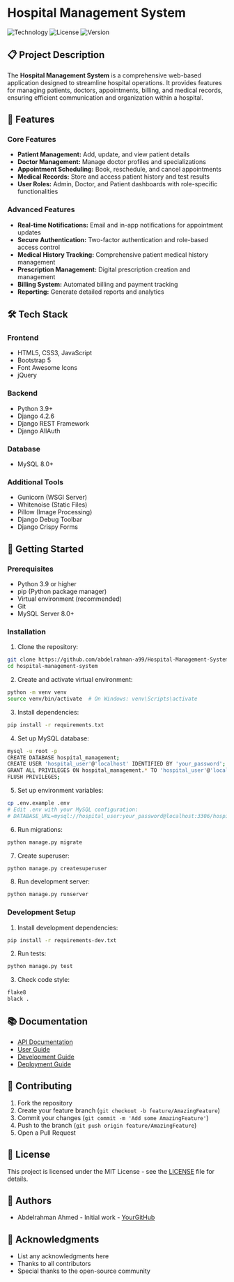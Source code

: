 # Hospital Management System

![Technology](https://img.shields.io/badge/Built%20with-Python%20%7C%20Django-green)
![License](https://img.shields.io/badge/License-MIT-blue)
![Version](https://img.shields.io/badge/Version-1.0.0-orange)

## 📋 Project Description

The **Hospital Management System** is a comprehensive web-based application designed to streamline hospital operations. It provides features for managing patients, doctors, appointments, billing, and medical records, ensuring efficient communication and organization within a hospital.

## 🎯 Features

### Core Features
- **Patient Management:** Add, update, and view patient details
- **Doctor Management:** Manage doctor profiles and specializations
- **Appointment Scheduling:** Book, reschedule, and cancel appointments
- **Medical Records:** Store and access patient history and test results
- **User Roles:** Admin, Doctor, and Patient dashboards with role-specific functionalities

### Advanced Features
- **Real-time Notifications:** Email and in-app notifications for appointment updates
- **Secure Authentication:** Two-factor authentication and role-based access control
- **Medical History Tracking:** Comprehensive patient medical history management
- **Prescription Management:** Digital prescription creation and management
- **Billing System:** Automated billing and payment tracking
- **Reporting:** Generate detailed reports and analytics

## 🛠️ Tech Stack

### Frontend
- HTML5, CSS3, JavaScript
- Bootstrap 5
- Font Awesome Icons
- jQuery

### Backend
- Python 3.9+
- Django 4.2.6
- Django REST Framework
- Django AllAuth

### Database
- MySQL 8.0+

### Additional Tools
- Gunicorn (WSGI Server)
- Whitenoise (Static Files)
- Pillow (Image Processing)
- Django Debug Toolbar
- Django Crispy Forms

## 🚀 Getting Started

### Prerequisites
- Python 3.9 or higher
- pip (Python package manager)
- Virtual environment (recommended)
- Git
- MySQL Server 8.0+

### Installation

1. Clone the repository:
```bash
git clone https://github.com/abdelrahman-a99/Hospital-Management-System.git
cd hospital-management-system
```

2. Create and activate virtual environment:
```bash
python -m venv venv
source venv/bin/activate  # On Windows: venv\Scripts\activate
```

3. Install dependencies:
```bash
pip install -r requirements.txt
```

4. Set up MySQL database:
```bash
mysql -u root -p
CREATE DATABASE hospital_management;
CREATE USER 'hospital_user'@'localhost' IDENTIFIED BY 'your_password';
GRANT ALL PRIVILEGES ON hospital_management.* TO 'hospital_user'@'localhost';
FLUSH PRIVILEGES;
```

5. Set up environment variables:
```bash
cp .env.example .env
# Edit .env with your MySQL configuration:
# DATABASE_URL=mysql://hospital_user:your_password@localhost:3306/hospital_management
```

6. Run migrations:
```bash
python manage.py migrate
```

7. Create superuser:
```bash
python manage.py createsuperuser
```

8. Run development server:
```bash
python manage.py runserver
```

### Development Setup

1. Install development dependencies:
```bash
pip install -r requirements-dev.txt
```

2. Run tests:
```bash
python manage.py test
```

3. Check code style:
```bash
flake8
black .
```

## 📚 Documentation

- [API Documentation](docs/api.md)
- [User Guide](docs/user-guide.md)
- [Development Guide](docs/development.md)
- [Deployment Guide](docs/deployment.md)

## 🤝 Contributing

1. Fork the repository
2. Create your feature branch (`git checkout -b feature/AmazingFeature`)
3. Commit your changes (`git commit -m 'Add some AmazingFeature'`)
4. Push to the branch (`git push origin feature/AmazingFeature`)
5. Open a Pull Request

## 📝 License

This project is licensed under the MIT License - see the [LICENSE](LICENSE) file for details.

## 👥 Authors

- Abdelrahman Ahmed - Initial work - [YourGitHub](https://github.com/abdelrahman-a99)

## 🙏 Acknowledgments

- List any acknowledgments here
- Thanks to all contributors
- Special thanks to the open-source community
